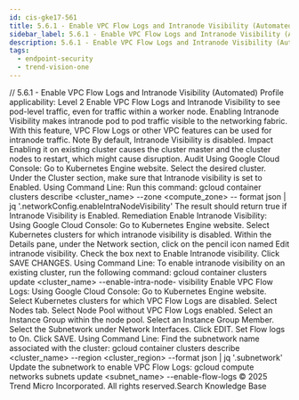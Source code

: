```yaml
---
id: cis-gke17-561
title: 5.6.1 - Enable VPC Flow Logs and Intranode Visibility (Automated)
sidebar_label: 5.6.1 - Enable VPC Flow Logs and Intranode Visibility (Automated)
description: 5.6.1 - Enable VPC Flow Logs and Intranode Visibility (Automated)
tags:
  - endpoint-security
  - trend-vision-one
---
```


/*<![CDATA[*/ $('#title').html($('meta[name=map-description]').attr('content')); /*]]>*/ 5.6.1 - Enable VPC Flow Logs and Intranode Visibility (Automated) Profile applicability: Level 2 Enable VPC Flow Logs and Intranode Visibility to see pod-level traffic, even for traffic within a worker node. Enabling Intranode Visibility makes intranode pod to pod traffic visible to the networking fabric. With this feature, VPC Flow Logs or other VPC features can be used for intranode traffic. Note By default, Intranode Visibility is disabled. Impact Enabling it on existing cluster causes the cluster master and the cluster nodes to restart, which might cause disruption. Audit Using Google Cloud Console: Go to Kubernetes Engine website. Select the desired cluster. Under the Cluster section, make sure that Intranode visibility is set to Enabled. Using Command Line: Run this command: gcloud container clusters describe <cluster_name> --zone <compute_zone> -- format json | jq '.networkConfig.enableIntraNodeVisibility' The result should return true if Intranode Visibility is Enabled. Remediation Enable Intranode Visibility: Using Google Cloud Console: Go to Kubernetes Engine website. Select Kubernetes clusters for which intranode visibility is disabled. Within the Details pane, under the Network section, click on the pencil icon named Edit intranode visibility. Check the box next to Enable Intranode visibility. Click SAVE CHANGES. Using Command Line: To enable intranode visibility on an existing cluster, run the following command: gcloud container clusters update <cluster_name> --enable-intra-node- visibility Enable VPC Flow Logs: Using Google Cloud Console: Go to Kubernetes Engine website. Select Kubernetes clusters for which VPC Flow Logs are disabled. Select Nodes tab. Select Node Pool without VPC Flow Logs enabled. Select an Instance Group within the node pool. Select an Instance Group Member. Select the Subnetwork under Network Interfaces. Click EDIT. Set Flow logs to On. Click SAVE. Using Command Line: Find the subnetwork name associated with the cluster: gcloud container clusters describe <cluster_name> --region <cluster_region> --format json | jq '.subnetwork' Update the subnetwork to enable VPC Flow Logs: gcloud compute networks subnets update <subnet_name> --enable-flow-logs © 2025 Trend Micro Incorporated. All rights reserved.Search Knowledge Base